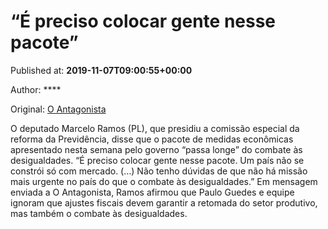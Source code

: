 
# “É preciso colocar gente nesse pacote”

Published at: **2019-11-07T09:00:55+00:00**

Author: ****

Original: [O Antagonista](https://www.oantagonista.com/brasil/e-preciso-colocar-gente-nesse-pacote/)

O deputado Marcelo Ramos (PL), que presidiu a comissão especial da reforma da Previdência, disse que o pacote de medidas econômicas apresentado nesta semana pelo governo “passa longe” do combate às desigualdades.
“É preciso colocar gente nesse pacote. Um país não se constrói só com mercado. (…) Não tenho dúvidas de que não há missão mais urgente no país do que o combate às desigualdades.”
Em mensagem enviada a O Antagonista, Ramos afirmou que Paulo Guedes e equipe ignoram que ajustes fiscais devem garantir a retomada do setor produtivo, mas também o combate às desigualdades.
